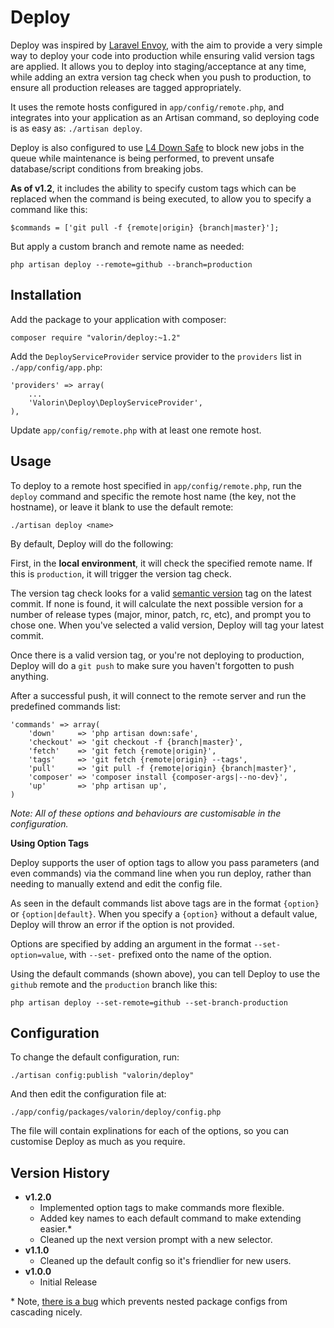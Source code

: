 Deploy
======

Deploy was inspired by [Laravel Envoy](laravel.com/docs/ssh#envoy-task-runner), with the aim to provide a very simple
way to deploy your code into production while ensuring valid version tags are applied.
It allows you to deploy into staging/acceptance at any time, while adding an extra version tag check when you push to
production, to ensure all production releases are tagged appropriately.

It uses the remote hosts configured in `app/config/remote.php`, and integrates into your application as an Artisan
command, so deploying code is as easy as: `./artisan deploy`.

Deploy is also configured to use [L4 Down Safe](https://github.com/valorin/l4-down-safe) to block new jobs in the queue
while maintenance is being performed, to prevent unsafe database/script conditions from breaking jobs.

**As of v1.2**, it includes the ability to specify custom tags which can be replaced
when the command is being executed, to allow you to specify a command like this:

```
$commands = ['git pull -f {remote|origin} {branch|master}'];
```
But apply a custom branch and remote name as needed:
```
php artisan deploy --remote=github --branch=production
```

Installation
------------

Add the package to your application with composer:

```
composer require "valorin/deploy:~1.2"
```

Add the `DeployServiceProvider` service provider to the `providers` list in `./app/config/app.php`:

```
'providers' => array(
    ...
    'Valorin\Deploy\DeployServiceProvider',
),
```

Update `app/config/remote.php` with at least one remote host.

Usage
-----

To deploy to a remote host specified in `app/config/remote.php`, run the `deploy` command and specific the remote host name (the key, not the hostname), or leave it blank to use the default remote:

```
./artisan deploy <name>
```

By default, Deploy will do the following:

First, in the **local environment**, it will check the specified remote name.
If this is `production`, it will trigger the version tag check.

The version tag check looks for a valid [semantic version](http://semver.org/) tag on
the latest commit. If none is found, it will calculate the next possible version for
a number of release types (major, minor, patch, rc, etc), and prompt you to chose one.
When you've selected a valid version, Deploy will tag your latest commit.

Once there is a valid version tag, or you're not deploying to production, Deploy will
do a `git push` to make sure you haven't forgotten to push anything.

After a successful push, it will connect to the remote server and run the predefined commands list:

```
'commands' => array(
    'down'     => 'php artisan down:safe',
    'checkout' => 'git checkout -f {branch|master}',
    'fetch'    => 'git fetch {remote|origin}',
    'tags'     => 'git fetch {remote|origin} --tags',
    'pull'     => 'git pull -f {remote|origin} {branch|master}',
    'composer' => 'composer install {composer-args|--no-dev}',
    'up'       => 'php artisan up',
)
```

*Note: All of these options and behaviours are customisable in the configuration.*

**Using Option Tags**

Deploy supports the user of option tags to allow you pass parameters (and even
commands) via the command line when you run deploy, rather than needing to manually
extend and edit the config file.

As seen in the default commands list above tags are in the format `{option}` or
`{option|default}`. When you specify a `{option}` without a default value, Deploy will
throw an error if the option is not provided.

Options are specified by adding an argument in the format `--set-option=value`, with `--set-` prefixed
onto the name of the option.

Using the default commands (shown above), you can tell Deploy to use the `github` remote and
the `production` branch like this:

```
php artisan deploy --set-remote=github --set-branch-production
```

Configuration
-------------

To change the default configuration, run:

```
./artisan config:publish "valorin/deploy"
```

And then edit the configuration file at:

```
./app/config/packages/valorin/deploy/config.php
```

The file will contain explinations for each of the options, so you can customise
Deploy as much as you require.

Version History
---------------

- **v1.2.0**
    - Implemented option tags to make commands more flexible.
    - Added key names to each default command to make extending easier.*
    - Cleaned up the next version prompt with a new selector.
- **v1.1.0**
    - Cleaned up the default config so it's friendlier for new users.
- **v1.0.0**
    - Initial Release

\* Note, [there is a bug](https://github.com/laravel/framework/pull/5531) which prevents nested package configs from cascading nicely.
